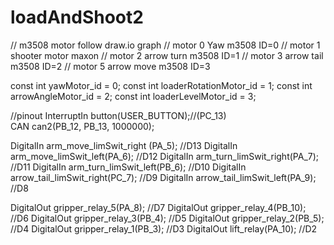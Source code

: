 # loadAndShoot2
// m3508 motor follow draw.io graph
//  motor 0     Yaw             m3508   ID=0
//  motor 1     shooter motor   maxon
//  motor 2     arrow turn      m3508   ID=1
//  motor 3     arrow tail      m3508   ID=2
//  motor 5     arrow move      m3508   ID=3

const int yawMotor_id = 0;
const int loaderRotationMotor_id = 1;
const int arrowAngleMotor_id = 2;
const int loaderLevelMotor_id = 3;

//pinout
InterruptIn button(USER_BUTTON);//(PC_13)     
CAN can2(PB_12, PB_13, 1000000);

DigitalIn arm_move_limSwit_right (PA_5);        //D13
DigitalIn arm_move_limSwit_left(PA_6);          //D12
DigitalIn arm_turn_limSwit_right(PA_7);         //D11
DigitalIn arm_turn_limSwit_left(PB_6);          //D10
DigitalIn arrow_tail_limSwit_right(PC_7);       //D9
DigitalIn arrow_tail_limSwit_left(PA_9);        //D8

DigitalOut gripper_relay_5(PA_8);  //D7
DigitalOut gripper_relay_4(PB_10); //D6
DigitalOut gripper_relay_3(PB_4);  //D5
DigitalOut gripper_relay_2(PB_5);  //D4
DigitalOut gripper_relay_1(PB_3);  //D3
DigitalOut lift_relay(PA_10);      //D2
